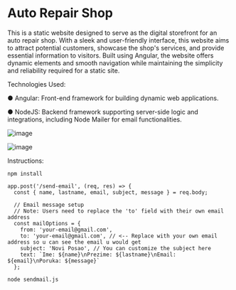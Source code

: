 # Auto Repair Shop

This is a static website designed to serve as the digital storefront for an auto repair shop. With a sleek and user-friendly interface, this website aims to attract potential customers, showcase the shop's services, and provide essential information to visitors. Built using Angular, the website offers dynamic elements and smooth navigation while maintaining the simplicity and reliability required for a static site.

Technologies Used:

● Angular: Front-end framework for building dynamic web applications.

● NodeJS: Backend framework supporting server-side logic and integrations, including Node Mailer for email functionalities.

![image](https://github.com/IgorPavlov00/AutoRepairShop/assets/103071674/937a8dda-928f-40c0-963e-4e58d372e3c3)

![image](https://github.com/IgorPavlov00/AutoRepairShop/assets/103071674/e9bc9aaa-997a-4065-9e99-e1fc8a1ca13b)

Instructions:

```
npm install
```

```
app.post('/send-email', (req, res) => {
  const { name, lastname, email, subject, message } = req.body;

  // Email message setup
  // Note: Users need to replace the 'to' field with their own email address
  const mailOptions = {
    from: 'your-email@gmail.com',
    to: 'your-email@gmail.com', // <-- Replace with your own email address so u can see the email u would get
    subject: 'Novi Posao', // You can customize the subject here
    text: `Ime: ${name}\nPrezime: ${lastname}\nEmail: ${email}\nPoruka: ${message}`
  };
```

```
node sendmail.js
```
